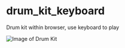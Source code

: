 # drum_kit_keyboard

Drum kit within browser, use keyboard to play

![Image of Drum Kit](https://github.com/michaeldrawe/drum_kit_keyboard/blob/master/DrumKitProject.png)

